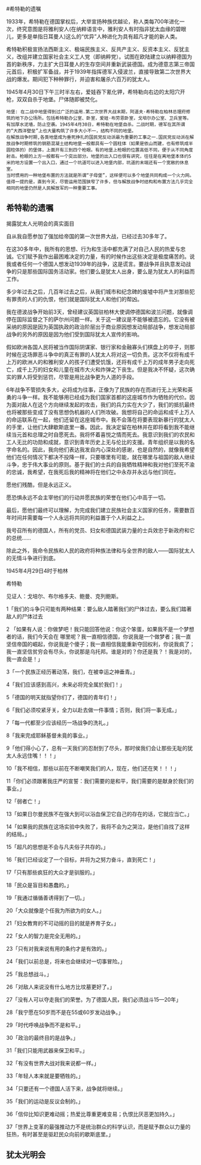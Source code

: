 #希特勒的遗嘱

1933年，希特勒在德国掌权后，大举宣扬种族优越论，称人类每700年进化一次，终究意图是将雅利安人(在纳粹语言中，雅利安人有时指非犹太血缘的碧眼儿，更多是单指日耳曼人)这么的“优异”人种进化为具有超凡才能的新人类。

希特勒积极宣扬法西斯主义、极端民族主义、反共产主义、反资本主义、反犹主义，改组并建立国家社会主义工人党（即纳粹党）。试图在欧陆建立以纳粹德国为首的新秩序，力主扩大日耳曼人的生存空间并重新武装德国。成为德意志第三帝国元首后，积极扩军备战，并于1939年指挥德军入侵波兰，直接导致第二次世界大战的爆发。期间犯下种种罪行，并迫害和屠杀六百万的犹太人。


1945年4月30日下午三时半左右，爱娃吞下氰化钾，希特勒向右边的太阳穴开
枪，双双自杀于地堡。尸体随即被焚化。

```
地堡: 在二战中地堡得到过广泛的运用.第二次世界大战末期，阿道夫·希特勒在柏林总理府修筑的地下办公场所。包括希特勒办公室、卧室，爱娃·布劳恩卧室，戈培尔办公室、卫兵室等。有加厚水泥墙，防止空袭。1945年4月30日，希特勒在地堡自杀。二战时期，德军在其所谓的“大西洋壁垒”上也大量构筑了许多大小不一，结构不同的地堡。
在解放战争时期,各类地堡成为垂死挣扎的国民党反动派最为重要的工事之一.国民党反动派在解放战争时期修筑的钢筋混凝土结构地堡一般都具有一个圆柱体（如果是依山而建，也有修筑成半圆柱体的）的堡体，上面开有三到四个枪眼。有的地堡上枪眼的位置高低不同，便于从不同角度射击。枪眼的上方一般都有一个突出部分。地堡的出入口也很有讲究，往往是在离地堡本体约5米的地方设置一个出入口，通过一个坑道可以进入地堡内部，坑道的末端还有一个宽敞的休息室。
当时惯用的一种地堡布置的方法就是所谓“子母堡”，这样便可以多个地堡共同构成一个火力网。
值得一提的是，直到今天，尽管运用范围狭窄了许多，但与解放战争时结构和布置方法几乎完全相同的地堡仍然是人民解放军的一种重要工事。
```

## 希特勒的遗嘱
 
揭露犹太人光明会的真实面目
 
自从我自愿参加了强加给帝国的第一次世界大战，已经过去30多年了。

在这30多年中，我所有的思想、行为和生活中都充满了对自己人民的热爱与忠诚。它们赋予我作出最困难决定的力量，有的时候作出这些决定是极度痛苦的。说我或者任何一个德国人想发动1939年的战争，这是谎言。要战争并且执意发动战争的只是那些国际国务活动家。他们要么是犹太人出身，要么是为犹太人的利益而工作。

多少年过去之后，几百年过去之后，从我们城市和纪念碑的废墟中将产生对那些犯有罪责的人们的仇恨，他们就是国际犹太人和他们的帮凶。

我在德波战争开始前3天，曾经建议英国驻柏林大使调停德国和波兰问题，就像调停在国际监督之下的萨尔州问题一样。关于这一建议是不能够被遗忘的。它没有被采纳的原因是因为英国执政的政治阶层出于商业原因想发动局部战争，想发动局部战争的另外的原因是因为他们受到国际犹太人宣传的影响。

假如欧洲各国人民将被当作国际阴谋家、银行家和金融寡头们棋盘上的卒子，则那时候在这场罪恶斗争中的真正有罪的人犹太人将对这一切负责。这次不仅将有成千上万的欧洲人的和雅利安人的孩子们遭受饥饿，还将有成千上万的成年男子走向死亡，成千上万的妇女和儿童在城市大火和炸弹之下丧生。但是我决不怀疑，这次确实的罪人将受到惩罚，尽管是用比战争更为人道的手段。

6年战争不管损失多大，必将成为往事，正像为了民族的存在而进行无上光荣和英勇的斗争一样。我不能够用已经成为我们国家首都的这座城市作为牺牲的代价。因为面对敌人在这个方向继续发起的攻击，我们的兵力实在大少了，我们的抵抗最终也将被那些变成了没有思想伪机器的人们所攻破。我想将自己的命运和成千上万人的命运联系在一起，他们还留在这座城市中。我不会落在将要表现新暴行的犹太人的手里，让他们大肆歇斯底里一番。因此，我决定留在柏林并在即将看到我不能继续当元首和总理之时自愿死去。我将怀着喜悦之情而死去。我意识到我们的农民和工人无比的功勋和成就，意识到青年历史上无与伦比的支援。青年组织是以我的名字命名的。因此，我向他们表达我发自内心深处的感谢，也是自然的，就像我希望他们在任何情况下都决不投降一样，只要哪里有可能，就在哪里与祖国的敌人继续斗争，忠于伟大事业的原则。基于我们的士兵的自我牺牲精神和我对他们至死不渝的忠诚，我希望，在我死后我的精神将在他们之中永存并永远与他们同在。

愿他们残酷，但是永远正义。

愿恐惧永远不会主宰他们的行动并愿民族的荣誉在他们心中高于一切。

最后，愿他们最终可以理解，为完成我们建立民族社会主义国家的任务，需要数百年时间并需要每一个人永远将共同的利益置于个人利益之上。

我号召所有的德国人，所有的党员、妇女和德国武装力量的士兵效忠于新政府和它的总统……

除此之外，我命令民族和人民的政府将种族法律和与全世界的敌人——国际犹太人的无情斗争进行到底。

1945年4月29日4时于柏林

希特勒

见证人：戈培尔、布尔格多夫、鲍曼、克列鲍斯。





1「我们的斗争只可能有两种结果：要么敌人踏著我们的尸体过去，要么我们踏著敌人的尸体过去   

2 「如果有人说：你做梦吧！我只能回答他说：你这个笨蛋，如果我不是一个梦想者的话，我们今天会在 哪里呢？我一直相信德国，你说我是一个做梦者；我一直坚信帝国的崛起，你说我是个傻子；我一直相信我能重新夺回权利，你说我疯了；我一直坚信贫穷会有尽头，你说那是乌托邦。谁是对的？你还是我？！我是对的，我一直会是！」   

3「一个民族正经历著动荡，我们，在被幸运之神垂青。」   

4「我们应该感到高兴，未来必将完全属於我们！」   

5「德国的明天就指望你们了，德国的青年们！」   
   
6「我们必须咬紧牙关，全力以赴去做一件事情；否则，我们将一事无成。」   

7「每一代都至少应该经历一场战争的洗礼。」   

8「我来完成耶稣基督未竟的事业。」   

9「他们得小心了，总有一天我们的忍耐到了尽头，那时侯我们会让那些无耻的犹太人永远住嘴！！！」   
   
10「我不相信，那些以前在不断嘲笑我们的人，现在，他们还在笑！！！」   
   
11「你们必须跟著我庄严的宣誓：我们需要的是和平，我们需要的是献身於我们的事业。」   

12「弱者亡！」   
   
13「如果日尔曼民族不在强大到可以浴血保卫它自己的存在的话，它就应当亡。」   
   
14「如果我的民族在这场实验中失败了，我将不会为之哭泣，是他们自找了这样的结局。」   

15「超凡的思想是不会与凡夫俗子共存的。」   
   
16「我们已经设定了一个目标，并将为之努力奋斗，直到死亡！」  

17「只有那些疯狂的大众才是驯服的。」   
   
18「民众是盲目和愚蠢的。」   

19「我通过循循善诱得到了一切。」   

20「大众就像是个任我为所欲为的女人。」   
   
21「妇女教育的不可动摇的目的就是养育子女。」   
   
22「女人的智力是完全无用的。」   
   
23「只有对我来说有用的条约才是有效的。」   

24「我们以前总是，将来也会继续对一切事冒险。」   
   
25「我总想战斗。」   
   
26「对敌人来说没有什么地方比坟墓更好了。」   
   
27「没有人可以夺走我们的荣誉。为了德国人民，我们必须战斗15—20年」   
   
28「我宁愿在50岁而不是在55或60岁发动战争。」   
   
29「时代呼唤战争而不是和平。」   
   
30「政治的最终目的是战争。」   
   
31「我们只能用武器来保卫和平。」   
   
32「有没有世界大战对我来说都一样。」   
  
33「年轻人本来就是要牺牲的。」   

34「只要还有一个德国人活下来，战争就将继续。」   
  
35「我们的运动是反议会制的。」   

36「信仰比知识更难动摇；热爱比尊重更难变易；仇恨比厌恶更加持久。」   

37「世界上变革的最强推动力不是统治群众的科学认识，而是赋予群众以力量的狂热，有时甚至是驱赶民众向前的歇斯底里。」



## 犹太光明会